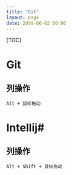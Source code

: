 ```yaml
---
title: "Git"
layout: page
date: 2099-06-02 00:00
---
```

[TOC]
# Git #

## 列操作 ##

	Alt + 鼠标拖动

	
# Intellij#

## 列操作 ##

	Alt + Shift + 鼠标拖动
	
